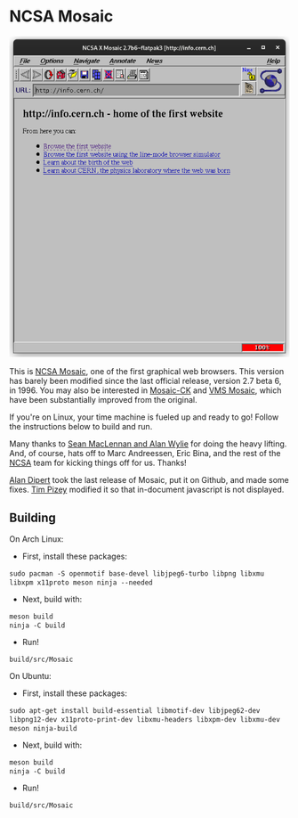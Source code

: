 NCSA Mosaic
===========

![The first Web Page](mosaic.png "The first Web Page")

This is [NCSA Mosaic](https://en.wikipedia.org/wiki/Mosaic_(web_browser)), one
of the first graphical web browsers. This version has barely been modified
since the last official release, version 2.7 beta 6, in 1996. You may also be
interested in [Mosaic-CK](http://www.floodgap.com/retrotech/machten/mosaic/)
and [VMS Mosaic](https://web.archive.org/web/20070911192043/http://www.openvms.org/stories.php?story=07%2F09%2F03%2F1740114), which have
been substantially improved from the original.

If you're on Linux, your time machine is fueled up and ready to go! Follow the
instructions below to build and run.

Many thanks to [Sean MacLennan and Alan Wylie](https://web.archive.org/web/20120915154245/seanm.ca/mosaic/) for
doing the heavy lifting. And, of course, hats off to Marc Andreessen, Eric
Bina, and the rest of the [NCSA](http://www.ncsa.illinois.edu/) team for
kicking things off for us. Thanks!

[Alan Dipert](https://github.com/alandipert) took the last release of Mosaic, put it
on Github, and made some fixes. [Tim Pizey](http://pizey.net/~timp/) modified
it so that in-document javascript is not displayed.

Building
--------

On Arch Linux:
* First, install these packages:
```
sudo pacman -S openmotif base-devel libjpeg6-turbo libpng libxmu libxpm x11proto meson ninja --needed
```

* Next, build with:
```
meson build
ninja -C build
```

* Run!
```
build/src/Mosaic
```

On Ubuntu:

* First, install these packages:
```
sudo apt-get install build-essential libmotif-dev libjpeg62-dev libpng12-dev x11proto-print-dev libxmu-headers libxpm-dev libxmu-dev meson ninja-build
```

* Next, build with:

```
meson build
ninja -C build
```

* Run!
```
build/src/Mosaic
```
